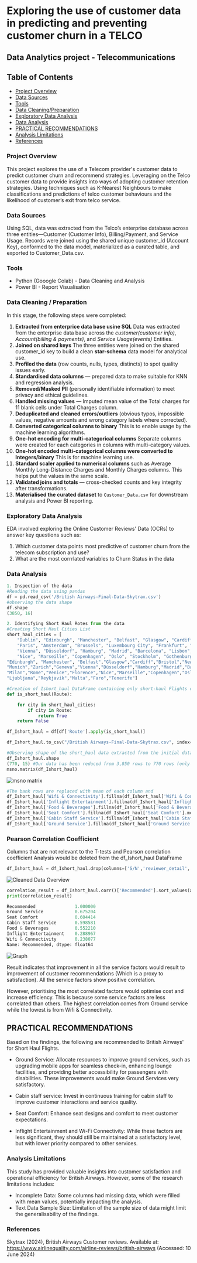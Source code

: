 # Exploring the use of customer data in predicting and preventing customer churn in a TELCO
## Data Analytics project - Telecommunications
## Table of Contents
- [Project Overview](#project-overview)
- [Data Sources](#data-sources)
- [Tools](#tools)
- [Data Cleaning/Preparation](#data-cleaningpreparation)   <!-- the slash is removed -->
- [Exploratory Data Analysis](#exploratory-data-analysis)
- [Data Analysis](#data-analysis)
- [PRACTICAL RECOMMENDATIONS](#practical-recommendations)
- [Analysis Limitations](#analysis-limitations)
- [References](#references)

### Project Overview
This project explores the use of a Telecom provider's customer data to predict customer churn and recommend strategies.
Leveraging on the Telco customer data to provide insights into ways of adopting customer retention strategies.
Using techniques such as K-Nearest Neighbours to make classifications and predictions of telco customer behaviours and the likelihood of customer’s exit from telco service.

### Data Sources
Using SQL, data was extracted from the Telco’s enterprise database across three entities—Customer (Customer Info), Billing/Payment, and Service Usage. Records were joined using the shared unique customer_id (Account Key), conformed to the data model, materialized as a curated table, and exported to Customer_Data.csv.
### Tools 
- Python (Gooogle Colab) - Data Cleaning and Analysis
- Power BI - Report Visualisation

### Data Cleaning / Preparation
In this stage, the following steps were completed:

1. **Extracted from enterprice data base usine SQL** Data was extracted from the enterprise data base across the *customer(customer info)*, *Account(billing & payments)*, and *Service Usage(events)* Entities.
2. **Joined on shared keys** The three entities were joined on the shared customer_id key to build a clean **star-schema** data model for analytical use.
4. **Profiled the data** (row counts, nulls, types, distincts) to spot quality issues early.
5. **Standardised data columns** — prepared data to make suitable for KNN and regression analysis.
6. **Removed/Masked PII** (personally identifiable information) to meet privacy and ethical guidelines.
7. **Handled missing values** — Imputed mean value of the Total charges for 11 blank cells under Total Charges column.
8. **Deduplicated and cleaned errors/outliers** (obvious typos, impossible values, negative amounts and wrong category labels where corrected).
9. **Converted categorical columns to binary** This is to enable usage by the machine learning algorithms.
10. **One-hot encoding for multi-categorical columns** Separate columns were created for each categories in columns with multi-category values.
11. **One-hot encoded multi-categorical columns were converted to Integers/binary** This is for machine learning use.
12. **Standard scaler applied to numerical columns** such as Average Monthly Long-Distance Charges and Monthly Charges columns. This helps put the values in the same scale.
13. **Validated joins and totals** — cross-checked counts and key integrity after transformations.
15. **Materialised the curated dataset** to `Customer_Data.csv` for downstream analysis and Power BI reporting.

### Exploratory Data Analysis
EDA involved exploring the Online Customer Reviews' Data (OCRs) to answer key questions such as:

1. Which customer data points most predictive of customer churn from the telecom subscription and use?
2. What are the most corrrlated variables to Churn Status in the data

### Data Analysis
```python
1. Inspection of the data
#Reading the data using pandas
df = pd.read_csv('/British Airways-Final-Data-Skytrax.csv')
#observing the data shape
df.shape
(3850, 16)

2. Identifying Short Haul Rotes from the data
#Creating Short Haul Cities List
short_haul_cities = [
    "Dublin", "Edinburgh", "Manchester", "Belfast", "Glasgow", "Cardiff", "Bristol", "Newcastle", "Cork", "Aberdeen",
    "Paris", "Amsterdam", "Brussels", "Luxembourg City", "Frankfurt", "Berlin", "Munich", "Zurich", "Geneva",
    "Vienna", "Düsseldorf", "Hamburg", "Madrid", "Barcelona", "Lisbon", "Porto", "Milan", "Rome", "Venice", "Florence",
    "Nice", "Marseille", "Copenhagen", "Oslo", "Stockholm", "Gothenburg", "Helsinki", "Prague", "Malta", "Tenerife","Dublin",
"Edinburgh", "Manchester", "Belfast","Glasgow","Cardiff","Bristol","Newcastle","Cork","Aberdeen","Paris","Amsterdam","Brussels","Luxembourg City","Frankfurt","Berlin",
"Munich","Zurich","Geneva","Vienna","Düsseldorf","Hamburg","Madrid","Barcelona","Lisbon","Porto",
"Milan","Rome","Venice","Florence","Nice","Marseille","Copenhagen","Oslo","Stockholm","Gothenburg","Helsinki","Prague","Budapest","Warsaw","Krakow","Bratislava",
"Ljubljana","Reykjavik","Malta","Faro","Tenerife"]

#Creation of Ishort_haul DataFrame containing only short-haul Flights data
def is_short_haul(Route):

    for city in short_haul_cities:
        if city in Route:
            return True
    return False

df_Ishort_haul = df[df['Route'].apply(is_short_haul)]

df_Ishort_haul.to_csv("/British Airways-Final-Data-Skytrax.csv", index=False)

#Observing shape of the short_haul data extracted from the initial data list
df_Ishort_haul.shape
(770, 15) #Our data has been reduced from 3,850 rows to 770 rows (only short-haul flights).
msno.matrix(df_Ishort_haul)
```
![msno matrix](missingno_matrix.png)

```python
#The bank rows are replaced with mean of each column and 
df_Ishort_haul['Wifi & Connectivity'].fillna(df_Ishort_haul['Wifi & Connectivity'].mean(), inplace=True)
df_Ishort_haul['Inflight Entertainment'].fillna(df_Ishort_haul['Inflight Entertainment'].mean(), inplace=True)
df_Ishort_haul['Food & Beverages'].fillna(df_Ishort_haul['Food & Beverages'].mean(), inplace=True)
df_Ishort_haul['Seat Comfort'].fillna(df_Ishort_haul['Seat Comfort'].mean(), inplace=True)
df_Ishort_haul['Cabin Staff Service'].fillna(df_Ishort_haul['Cabin Staff Service'].mean(), inplace=True)
df_Ishort_haul['Ground Service'].fillna(df_Ishort_haul['Ground Service'].mean(), inplace=True)

```

### Pearson Correlation Coefficient
Columns that are not relevant to the T-tests and Pearson correlation coefficient Analysis would be deleted from the df_Ishort_haul DataFrame

```python
df_Ishort_haul = df_Ishort_haul.drop(columns=['S/N','reviewer_detail', 'reviews','Type Of Traveller', 'Route', 'Date Flown', 'Aircraft','Seat Type']
```
![Cleaned Data Overview](missingno_matrix2.png)

```Python
correlation_result = df_Ishort_haul.corr()['Recommended'].sort_values(ascending=False)
print(correlation_result)

Recommended               1.000000
Ground Service            0.675204
Seat Comfort              0.604414
Cabin Staff Service       0.598581
Food & Beverages          0.552210
Inflight Entertainment    0.288967
Wifi & Connectivity       0.238077
Name: Recommended, dtype: float64
```
![Graph](corr_graph..png)

Result indicates that improvement in all the service factors would result to improvement of customer recommendations (Which is a proxy to satisfaction). All the service factors show positive correlation.

However, prioritising the most correlated factors would optimise cost and increase efficiency. This is because some service factors are less correlated than others.
The highest correlation comes from Ground service while the lowest is from Wifi & Connectivity.

## PRACTICAL RECOMMENDATIONS
Based on the findings, the following are recommended to British Airways' for Short Haul Flights.

- Ground Service: Allocate resources to improve ground services, such as upgrading mobile apps for seamless check-in, enhancing lounge facilities, and providing better accessibility for passengers with disabilities. These improvements would make Ground Services very satisfactory.

- Cabin staff service: Invest in continuous training for cabin staff to improve customer interactions and service quality.

- Seat Comfort: Enhance seat designs and comfort to meet customer expectations.

- Inflight Entertainment and Wi-Fi Connectivity: While these factors are less significant, they should still be maintained at a satisfactory level, but with lower priority compared to other services.

### Analysis Limitations
This study has provided valuable insights into customer satisfaction and operational efficiency for British Airways. However, some of the research limitations includes:

- Incomplete Data: Some columns had missing data, which were filled with mean values, potentially impacting the analysis.
- Text Data Sample Size: Limitation of the sample size of data might limit the generalisability of the findings.

### References
Skytrax (2024), British Airways Customer reviews. Available at: https://www.airlinequality.com/airline-reviews/british-airways (Accessed: 10 June 2024)

